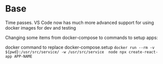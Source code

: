 # Base


Time passes. 
VS Code now has much more advanced support for using docker images for dev and testing


Changing some items from docker-compose to commands to setup apps:

docker command to replace docker-compose.setup
`docker run --rm -v ${pwd}:/usr/src/service/ -w /usr/src/service  node npx create-react-app APP-NAME`
